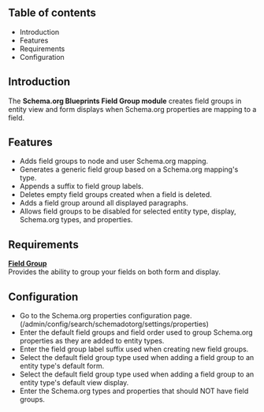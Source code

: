 Table of contents
-----------------

* Introduction
* Features
* Requirements
* Configuration


Introduction
------------

The **Schema.org Blueprints Field Group module** creates field groups in entity view
and form displays when Schema.org properties are mapping to a field.


Features
--------

- Adds field groups to node and user Schema.org mapping.
- Generates a generic field group based on a Schema.org mapping's type.
- Appends a suffix to field group labels.
- Deletes empty field groups created when a field is deleted.
- Adds a field group around all displayed paragraphs.
- Allows field groups to be disabled for selected entity type, display, 
  Schema.org types, and properties. 


Requirements
------------

**[Field Group](https://www.drupal.org/project/field_group)**    
Provides the ability to group your fields on both form and display.


Configuration
-------------

- Go to the Schema.org properties configuration page.
  (/admin/config/search/schemadotorg/settings/properties)
- Enter the default field groups and field order used to group Schema.org
  properties as they are added to entity types.
- Enter the field group label suffix used when creating new field groups.
- Select the default field group type used when adding a field group to
  an entity type's default form.
- Select the default field group type used when adding a field group to
  an entity type's default view display.
- Enter the Schema.org types and properties that should NOT have field groups.
